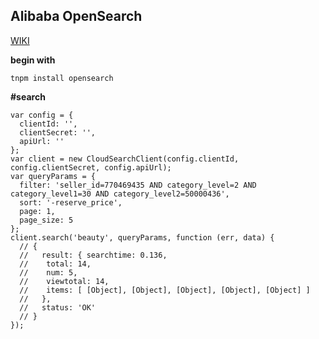 ## Alibaba OpenSearch

[WIKI](http://wiki.opensearch.aliyun.com/index.php/%E9%A6%96%E9%A1%B5)

__begin with__

```
tnpm install opensearch

```

__#search__

```
var config = {
  clientId: '',
  clientSecret: '',
  apiUrl: ''
};
var client = new CloudSearchClient(config.clientId, config.clientSecret, config.apiUrl);
var queryParams = { 
  filter: 'seller_id=770469435 AND category_level=2 AND category_level1=30 AND category_level2=50000436',
  sort: '-reserve_price',
  page: 1,
  page_size: 5 
};
client.search('beauty', queryParams, function (err, data) {
  // { 
  //   result: { searchtime: 0.136,
  //    total: 14,
  //    num: 5,
  //    viewtotal: 14,
  //    items: [ [Object], [Object], [Object], [Object], [Object] ] 
  //   },
  //   status: 'OK' 
  // }
});
```
